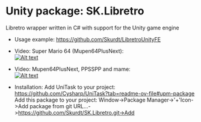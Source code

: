 # Unity package: SK.Libretro
Libretro wrapper written in C# with support for the Unity game engine

- Usage example: https://github.com/Skurdt/LibretroUnityFE

- Video: Super Mario 64 (Mupen64PlusNext):  
[![Alt text](https://img.youtube.com/vi/euec6832wNA/0.jpg)](https://youtu.be/euec6832wNA)

- Video: Mupen64PlusNext, PPSSPP and mame:  
[![Alt text](https://img.youtube.com/vi/YOrZ2_0IcLI/0.jpg)](https://youtu.be/YOrZ2_0IcLI)

- Installation:
Add UniTask to your project: https://github.com/Cysharp/UniTask?tab=readme-ov-file#upm-package
Add this package to your project: Window->Package Manager->'+'Icon->Add package from git URL...->https://github.com/Skurdt/SK.Libretro.git->Add
